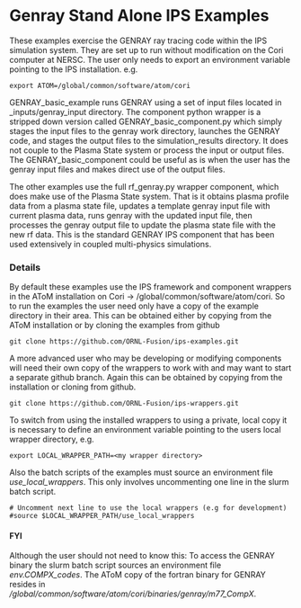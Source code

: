 # Genray Stand Alone IPS Examples

These examples exercise the GENRAY ray tracing code within the IPS simulation system.  They
are set up to run without modification on the Cori computer at NERSC.  The user only needs
to export an environment variable pointing to the IPS installation. e.g.

```export ATOM=/global/common/software/atom/cori```

GENRAY_basic_example runs GENRAY using a set of input files located in _inputs/genray_input
directory.  The component python wrapper is a stripped down version called GENRAY_basic_component.py
which simply stages the input files to the genray work directory, launches the GENRAY code,
and stages the output files to the simulation_results directory.  It does not couple to the
Plasma State system or process the input or output files.  The GENRAY_basic_component could
be useful as is when the user has the genray input files and makes direct use of the output
files.

The other examples use the full rf_genray.py wrapper component, which does make use of the Plasma
State system.  That is it obtains plasma profile data from a plasma state file, updates
a template genray input file with current plasma data, runs genray with the updated input file,
then processes the genray output file to update the plasma state file with the new rf data.
This is the standard GENRAY IPS component that has been used extensively in coupled multi-physics
simulations.

### Details

By default these examples use the IPS framework and component wrappers in the AToM installation
on Cori -> /global/common/software/atom/cori. So to run the examples the user need only have a
copy of the example directory in their area.  This can be obtained either by copying from the
AToM installation or by cloning the examples from github

```
git clone https://github.com/ORNL-Fusion/ips-examples.git
```

A more advanced user who may be developing or modifying components will need their own copy
of the wrappers to work with and may want to start a separate github branch.  Again this
can be obtained by copying from the installation or cloning from github.


```
git clone https://github.com/ORNL-Fusion/ips-wrappers.git
```

To switch from using the installed wrappers to using a private, local copy it is necessary
to define an environment variable pointing to the users local wrapper directory, e.g.

```export LOCAL_WRAPPER_PATH=<my wrapper directory>```

Also the batch scripts of the examples must source an environment file *use_local_wrappers*.
This only involves uncommenting one line in the slurm batch script.

```
# Uncomment next line to use the local wrappers (e.g for development)
#source $LOCAL_WRAPPER_PATH/use_local_wrappers
```

#### FYI

Although the user should not need to know this:  To access the GENRAY binary the slurm batch
script sources an environment file *env.COMPX_codes*.  The AToM copy of the fortran binary for 
GENRAY resides in */global/common/software/atom/cori/binaries/genray/m77_CompX*.



